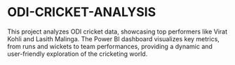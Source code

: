 # ODI-CRICKET-ANALYSIS
 This project analyzes ODI cricket data, showcasing top performers like Virat Kohli and Lasith Malinga. The Power BI dashboard visualizes key metrics, from runs and wickets to team performances, providing a dynamic and user-friendly exploration of the cricketing world. 
